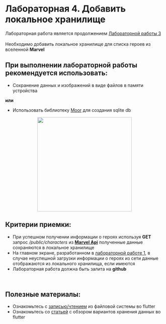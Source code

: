 # Лабораторная 4. Добавить локальное хранилище

Лабораторная работа является продолжением [Лабораторной работы 3](./Lab03.md)
<br>
<br>
Необходимо добавить локальное хранилище для списка героев из вселенной **Marvel**

## При выполнении лабораторной работы рекомендуется использовать:

- Сохранение данных и изображений в виде файлов в памяти устройства

**или**

- Использовать библиотеку [Moor](https://pub.dev/packages/moor_flutter) для создания sqlite db

<p align="center">
  <img src="../Images/marvel_offline.gif" width="300">
</p>

## Критерии приемки:

- При успешном получении информации о героях используя **GET** запрос _/public/characters_ из [**Marvel Api**](https://developer.marvel.com/docs#!/public/getCreatorCollection_get_0) полученные данные сохраняются в локальное хранилище
- На главном экране, разработанном в [лабораторной работе 1](./Lab01.md), в случае неуспешной загрузки информации о героях из сети данные отображаются из локального хранилища, если имеются
- Лабораторная работа должна быть залита на **github**

<br>

## Полезные материалы:

- Ознакомьтесь с [записью/чтением](https://flutter.dev/docs/cookbook/persistence/reading-writing-files) из файловой системы во flutter
- Ознакомьтесь со [статьей](https://objectbox.io/flutter-databases-sqflite-hive-objectbox-and-moor/) с обзором вариантов хранения данных во flutter
